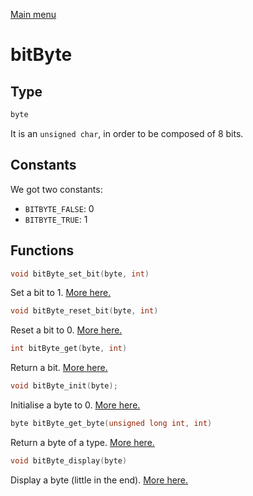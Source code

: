 [Main menu](../Readme.md)

# bitByte

## Type

```C
byte
```
It is an `unsigned char`, in order to be composed of 8 bits.

## Constants
We got two constants:
- `BITBYTE_FALSE`: 0
- `BITBYTE_TRUE`: 1

## Functions

```C
void bitByte_set_bit(byte, int)
```
Set a bit to 1. [More here.](./functions/bitByte_set_bit.md)

```C
void bitByte_reset_bit(byte, int)
```
Reset a bit to 0. [More here.](./functions/bitByte_reset_bit.md)

```C
int bitByte_get(byte, int)
```
Return a bit. [More here.](./functions/bitByte_get.md)

```C
void bitByte_init(byte);
```
Initialise a byte to 0. [More here.](./functions/bitByte_init.md)

```C
byte bitByte_get_byte(unsigned long int, int)
```
Return a byte of a type. [More here.](./functions/bitByte_get_byte.md)

```C
void bitByte_display(byte)
```
Display a byte (little in the end). [More here.](./functions/bitByte_display.md)
